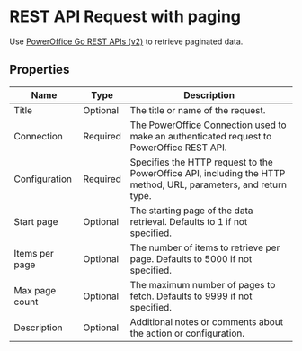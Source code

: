 # REST API Request with paging

Use [PowerOffice Go REST APIs (v2)](https://prdm0go0stor0apiv20eurw.z6.web.core.windows.net/?urls.primaryName=Accounting%20Settings) to retrieve paginated data.


## Properties

| Name            | Type     | Description                                                                                   |
|----------------- | -------- | --------------------------------------------------------------------------------------------- |
| Title           | Optional | The title or name of the request.                                                             |
| Connection      | Required | The PowerOffice Connection used to make an authenticated request to PowerOffice REST API.         |
| Configuration   | Required | Specifies the HTTP request to the PowerOffice API, including the HTTP method, URL, parameters, and return type. |
| Start page     | Optional | The starting page of the data retrieval. Defaults to 1 if not specified.           |
| Items per page  | Optional | The number of items to retrieve per page. Defaults to 5000 if not specified.                  |
| Max page count  | Optional | The maximum number of pages to fetch. Defaults to 9999 if not specified.                      |
| Description     | Optional | Additional notes or comments about the action or configuration.                               |

